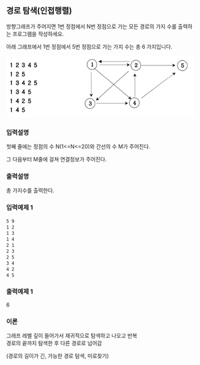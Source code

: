 ## 경로 탐색(인접행렬)

방향그래프가 주어지면 1번 정점에서 N번 정점으로 가는 모든 경로의 가지 수를 출력하는 프로그램을 작성하세요.

아래 그래프에서 1번 정점에서 5번 정점으로 가는 가지 수는 총 6 가지입니다.

<img src="../../assets/5.png" />

### 입력설명

첫째 줄에는 정점의 수 N(1<=N<=20)와 간선의 수 M가 주어진다.

그 다음부터 M줄에 걸쳐 연결정보가 주어진다.

### 출력설명

총 가지수를 출력한다.

### 입력예제 1

```
5 9
1 2
1 3
1 4
2 1
2 3
2 5
3 4
4 2
4 5
```

### 출력예제 1

6

### 이론
그래프 레벨 깊이 들어가서 재귀적으로 탐색하고 나오고 반복<br>
경로의 끝까지 탐색한 후 다른 경로로 넘어감

(경로의 길이가 긴, 가능한 경로 탐색, 미로찾기)